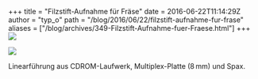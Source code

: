 +++
title = "Filzstift-Aufnahme für Fräse"
date = 2016-06-22T11:14:29Z
author = "typ_o"
path = "/blog/2016/06/22/filzstift-aufnahme-fur-frase"
aliases = ["/blog/archives/349-Filzstift-Aufnahme-fuer-Fraese.html"]
+++
[![](/media/plotter1.serendipityThumb.jpg)](/media/plotter1.jpg)

[![](/media/plotter2.serendipityThumb.jpg)](/media/plotter2.jpg)

Linearführung aus CDROM-Laufwerk, Multiplex-Platte (8 mm) und Spax.
